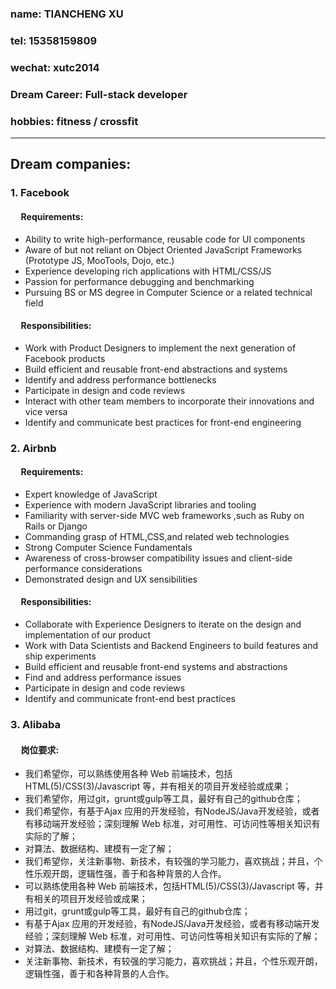 ### name: TIANCHENG XU
### tel: 15358159809
### wechat: xutc2014
### Dream Career: Full-stack developer
### hobbies: fitness / crossfit

------------------------------------------------------
## Dream companies:
### 1. Facebook
#### &nbsp;&nbsp;&nbsp;&nbsp; Requirements:
  - Ability to write high-performance, reusable code for UI components
  - Aware of but not reliant on Object Oriented JavaScript Frameworks (Prototype JS, MooTools, Dojo, etc.)
  - Experience developing rich applications with HTML/CSS/JS
  - Passion for performance debugging and benchmarking
  - Pursuing BS or MS degree in Computer Science or a related technical field

#### &nbsp;&nbsp;&nbsp;&nbsp; Responsibilities:
-   Work with Product Designers to implement the next generation of Facebook products
- Build efficient and reusable front-end abstractions and systems
- Identify and address performance bottlenecks
- Participate in design and code reviews
- Interact with other team members to incorporate their innovations and vice versa
- Identify and communicate best practices for front-end engineering

### 2. Airbnb
#### &nbsp;&nbsp;&nbsp;&nbsp; Requirements:
  - Expert knowledge of JavaScript
  - Experience with modern JavaScript libraries and tooling
  - Familiarity with server-side MVC web frameworks ,such as Ruby on Rails or Django
  - Commanding grasp of HTML,CSS,and related web technologies
  - Strong Computer Science Fundamentals
  - Awareness of cross-browser compatibility issues and client-side performance considerations
  - Demonstrated design and UX sensibilities

#### &nbsp;&nbsp;&nbsp;&nbsp; Responsibilities:
- Collaborate with Experience Designers to iterate on the design and implementation of our product
- Work with Data Scientists and Backend Engineers to build features and ship experiments
- Build efficient and reusable front-end systems and abstractions
- Find and address performance issues
- Participate in design and code reviews
- Identify and communicate front-end best practices

### 3. Alibaba
#### &nbsp;&nbsp;&nbsp;&nbsp; 岗位要求:
- 我们希望你，可以熟练使用各种 Web 前端技术，包括HTML(5)/CSS(3)/Javascript 等，并有相关的项目开发经验或成果；
- 我们希望你，用过git，grunt或gulp等工具，最好有自己的github仓库；
- 我们希望你，有基于Ajax 应用的开发经验，有NodeJS/Java开发经验，或者有移动端开发经验；深刻理解 Web 标准，对可用性、可访问性等相关知识有实际的了解；
- 对算法、数据结构、建模有一定了解；
- 我们希望你，关注新事物、新技术，有较强的学习能力，喜欢挑战；并且，个性乐观开朗，逻辑性强，善于和各种背景的人合作。
- 可以熟练使用各种 Web 前端技术，包括HTML(5)/CSS(3)/Javascript 等，并有相关的项目开发经验或成果；
- 用过git，grunt或gulp等工具，最好有自己的github仓库；
- 有基于Ajax 应用的开发经验，有NodeJS/Java开发经验，或者有移动端开发经验；深刻理解 Web 标准，对可用性、可访问性等相关知识有实际的了解；
- 对算法、数据结构、建模有一定了解；
- 关注新事物、新技术，有较强的学习能力，喜欢挑战；并且，个性乐观开朗，逻辑性强，善于和各种背景的人合作。
